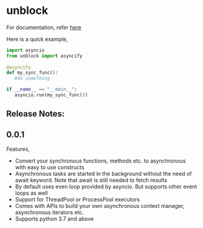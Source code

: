 # unblock

For documentation, refer [here](https://unblock.readthedocs.io/en/latest/)

Here is a quick example,

```python
import asyncio
from unblock import asyncify
   
@asyncify
def my_sync_func():
   #do something

if __name__ == "__main__":
   asyncio.run(my_sync_func())
```

## Release Notes:

**0.0.1**
---------

Features,

*   Convert your synchronous functions, methods etc. to asynchronous with easy to use constructs
*   Asynchronous tasks are started in the background without the need of await keyword. Note that await is still needed to fetch results
*   By default uses even loop provided by asyncio. But supports other event loops as well
*   Support for ThreadPool or ProcessPool executors
*   Comes with APIs to build your own asynchronous context manager, asynchronous iterators etc.
*   Supports python 3.7 and above

